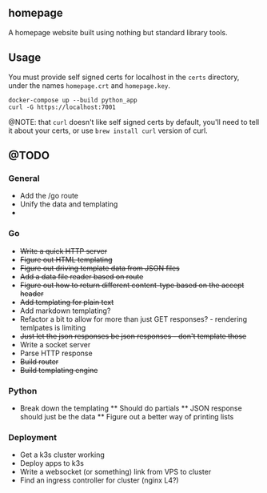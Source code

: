 ## homepage

A homepage website built using nothing but standard library tools.


## Usage

You must provide self signed certs for localhost in the `certs` directory, 
under the names `homepage.crt` and `homepage.key`.

    docker-compose up --build python_app
    curl -G https://localhost:7001

@NOTE: that `curl` doesn't like self signed certs by default, you'll need to tell it about your
certs, or use `brew install curl` version of curl.


## @TODO

### General
* Add the /go route
* Unify the data and templating
* 

### Go
* ~~Write a quick HTTP server~~
* ~~Figure out HTML templating~~
* ~~Figure out driving template data from JSON files~~
* ~~Add a data file reader based on route~~
* ~~Figure out how to return different content-type based on the accept header~~
* ~~Add templating for plain text~~
* Add markdown templating?
* Refactor a bit to allow for more than just GET responses? - rendering temlpates is limiting
* ~~Just let the json responses be json responses - don't template those~~
* Write a socket server
* Parse HTTP response
* ~~Build router~~
* ~~Build templating engine~~

### Python
* Break down the templating
** Should do partials
** JSON response should just be the data
** Figure out a better way of printing lists

### Deployment
* Get a k3s cluster working
* Deploy apps to k3s
* Write a websocket (or something) link from VPS to cluster
* Find an ingress controller for cluster (nginx L4?)
